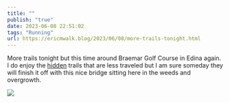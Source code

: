 ```yaml
---
title: ""
publish: "true"
date: 2023-06-08 22:51:02
tags: "Running"
url: https://ericmwalk.blog/2023/06/08/more-trails-tonight.html
---
```


More trails tonight but this time around Braemar Golf Course in Edina again. I do enjoy the [hidden](https://strava.com/activities/9229958878) trails that are less traveled but I am sure someday they will finish it off with this nice bridge sitting here in the weeds and overgrowth.

![](https://ericmwalk.blog/uploads/2023/433f34f994.jpg)